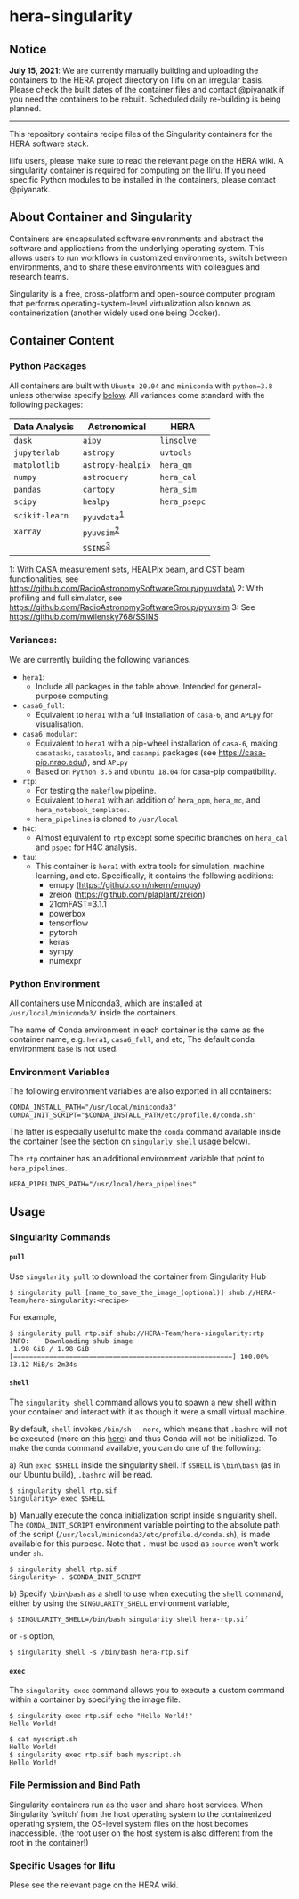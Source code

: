 # hera-singularity

## Notice

__July 15, 2021__:
We are currently manually building and uploading the containers to the HERA project directory on Ilifu on an irregular basis. Please check the built dates of the container files and contact @piyanatk if you need the containers to be rebuilt. Scheduled daily re-building is being planned.

---

This repository contains recipe files of the Singularity containers for the HERA software stack.

Ilifu users, please make sure to read the relevant page on the HERA wiki. A singularity container is required for computing on the Ilifu. If you need specific Python modules to be installed in the containers, please contact @piyanatk.

## About Container and Singularity
Containers are encapsulated software environments and abstract the software and applications from the underlying operating system. This allows users to run workflows in customized environments, switch between environments, and to share these environments with colleagues and research teams.

Singularity is a free, cross-platform and open-source computer program that performs operating-system-level virtualization also known as containerization (another widely used one being Docker).


## Container Content

### Python Packages
All containers are built with `Ubuntu 20.04` and `miniconda` with `python=3.8` unless otherwise specify [below](###-Different-Between-Containers:). All variances come standard with the following packages:

| Data Analysis  | Astronomical       | HERA         |
| -------------- | ------------------ | ------------ |
| `dask`         | `aipy`             | `linsolve`   |
| `jupyterlab`   | `astropy`          | `uvtools`    |
| `matplotlib`   | `astropy-healpix`  | `hera_qm`    |
| `numpy`        | `astroquery`       | `hera_cal`   |
| `pandas`       | `cartopy`          | `hera_sim`   |
| `scipy`        | `healpy`           | `hera_psepc` |
| `scikit-learn` | `pyuvdata`<sup>[1](#myfootnote1)</sup>         |
| `xarray`       | `pyuvsim`<sup>[2](#myfootnote2)</sup>          |
|                | `SSINS`<sup>[3](#myfootnote3)</sup>          |

<a name="myfootnote1">1</a>: With CASA measurement sets, HEALPix beam, and CST beam functionalities, see https://github.com/RadioAstronomySoftwareGroup/pyuvdata\
<a name="myfootnote2">2</a>: With profiling and full simulator, see https://github.com/RadioAstronomySoftwareGroup/pyuvsim
<a name="myfootnote3">3</a>: See https://github.com/mwilensky768/SSINS

### Variances:

We are currently building the following variances.

- `hera1`:
  - Include all packages in the table above. Intended for general-purpose computing.
- `casa6_full`:
  - Equivalent to `hera1` with a full installation of `casa-6`, and `APLpy` for visualisation.
- `casa6_modular`:
  - Equivalent to `hera1` with a pip-wheel installation of `casa-6`, making `casatasks`, `casatools`, and `casampi` packages (see https://casa-pip.nrao.edu/), and `APLpy`
  - Based on `Python 3.6` and `Ubuntu 18.04` for casa-pip compatibility.
- `rtp`:
  - For testing the `makeflow` pipeline.
  - Equivalent to `hera1` with an addition of `hera_opm`, `hera_mc`, and  `hera_notebook_templates`.
  - `hera_pipelines` is cloned to `/usr/local`
- `h4c`:
  - Almost equivalent to `rtp` except some specific branches on `hera_cal` and `pspec` for H4C analysis.
- `tau`:
  - This container is `hera1` with extra tools for simulation, machine learning, and etc. Specifically, it contains the following additions:
    - emupy (https://github.com/nkern/emupy)
    - zreion (https://github.com/plaplant/zreion)
    - 21cmFAST=3.1.1
    - powerbox
    - tensorflow
    - pytorch
    - keras
    - sympy
    - numexpr

### Python Environment

All containers use Miniconda3, which are installed at `/usr/local/miniconda3/` inside the containers.

The name of Conda environment in each container is the same as the container name, e.g. `hera1`, `casa6_full`, and etc, The default conda environment `base` is not used.


### Environment Variables
The following environment variables are also exported in all containers:

```
CONDA_INSTALL_PATH="/usr/local/miniconda3"
CONDA_INIT_SCRIPT="$CONDA_INSTALL_PATH/etc/profile.d/conda.sh"
```

The latter is especially useful to make the `conda` command available inside the container (see the section on [`singularly shell` usage](####-`shell`) below).

The `rtp` container has an additional environment variable that point to `hera_pipelines`.

```
HERA_PIPELINES_PATH="/usr/local/hera_pipelines"
```

## Usage

### Singularity Commands

#### `pull`
Use `singularity pull` to download the container from Singularity Hub
```
$ singularity pull [name_to_save_the_image_(optional)] shub://HERA-Team/hera-singularity:<recipe>
```
For example,
```
$ singularity pull rtp.sif shub://HERA-Team/hera-singularity:rtp
INFO:    Downloading shub image
 1.98 GiB / 1.98 GiB [=======================================================] 100.00% 13.12 MiB/s 2m34s
 ```

#### `shell`
The `singularity shell` command allows you to spawn a new shell within your container and interact with it as though it were a small virtual machine.

By default, `shell` invokes `/bin/sh --norc`, which means that `.bashrc` will not be executed (more on this [here](https://github.com/hpcng/singularity/issues/643)) and thus Conda will not be initialized. To make the `conda` command available, you can do one of the following:

a) Run `exec $SHELL` inside the singularity shell. If `$SHELL` is `\bin\bash` (as in our Ubuntu build), `.bashrc` will be read.
```
$ singularity shell rtp.sif
Singularity> exec $SHELL
```

b) Manually execute the conda initialization script inside singularity shell. The `CONDA_INIT_SCRIPT` environment variable pointing to the absolute path of the script (`/usr/local/miniconda3/etc/profile.d/conda.sh`), is made available for this purpose. Note that `.` must be used as `source` won't work under `sh`.
```
$ singularity shell rtp.sif
Singularity> . $CONDA_INIT_SCRIPT
```

b) Specify `\bin\bash` as a shell to use when executing the `shell` command, either by using the `SINGULARITY_SHELL` environment variable,
```
$ SINGULARITY_SHELL=/bin/bash singularity shell hera-rtp.sif
```
or `-s` option,
```
$ singularity shell -s /bin/bash hera-rtp.sif
```

#### `exec`
The `singularity exec` command allows you to execute a custom command within a container by specifying the image file.
```
$ singularity exec rtp.sif echo "Hello World!"
Hello World!
```
```
$ cat myscript.sh
Hello World!
$ singularity exec rtp.sif bash myscript.sh
Hello World!
```

### File Permission and Bind Path
Singularity containers run as the user and share host services. When Singularity ‘switch’ from the host operating system to the containerized operating system, the OS-level system files on the host becomes inaccessible. (the root user on the host system is also different from the root in the container!)

### Specific Usages for Ilifu

Plese see the relevant page on the HERA wiki.
